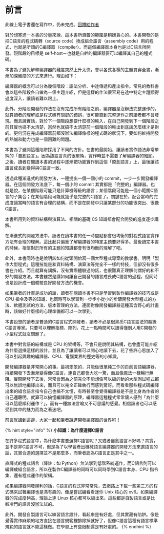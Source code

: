 # 前言

此線上電子書還在寫作中，仍未完成。[回饋給作者](https://goo.gl/forms/DWmgm5fChpJ6IEFI3)

對於想塞進一本書的分量來說，這本書所涵蓋的範圍是稍嫌貪心的。本書開發的是把C語言的程式碼轉（source code）換成組合語言（assembly code）用的程式，也就是所謂的C編譯器（compiler）。而這個編譯器本身也是以C語言所開發。現階段的目標是 self-host－也就是自幹的編譯器要可以編譯其自己的程式碼。

本書為了避免解釋編譯器的難度突然上升太快，會以各式各樣的主題貫穿全書，漸漸加深難度的方式來進行。理由如下：

編譯器的概念可以分為幾個階段：語法分析、中途傳遞和產出指令。常見的教科書會以這些階段各自做為一個主題介紹，但是這樣的作法很容易在途中特定主題顯得過度深入，讓讀者難以跟上。

此外，分階段開發的作法在沒有完成所有階段之前，編譯器是沒辦法完整運作的，就算讀者的理解或是程式碼有關鍵的錯誤，很可能直到完整運作之前讀者都不會發現。而且說實話，對於下一個階段想要什麼樣的輸入，在自己開發到下一個階段之前其實也搞不太清楚，當然也就搞不太清楚前一個階段的輸出到底該怎麼樣才是對的。更何況在完成編譯器前都沒辦法編譯像樣的程式碼的狀況下，要如何維持開發的熱誠和動力也是一個困難的問題。

本書為了避開這種陷阱採用了不同的方針。在書的最開始，讓讀者實作語法非常單純的「自創語言」。因為該語言真的很單純，實作時並不需要了解編譯器的細節。之後，讀者在閱讀本書的過程中逐漸把功能實作到這個「原創語言」上，最後讓該語言成長到變得與C語言一致。

透過此種漸進式的開發方法，一邊提出一個一個小的 commit，一步一步開發編譯器。在這個開發方法底下，每一個小的 commit 其實都是「完整的」編譯器。也就是說，在某個階段可能只是計算機等級的語言；某個階段可能是一個小範圍C語言的子集合；在某個階段可能就幾乎是完整的C語言了。關鍵在於，配合當時的完成度讓當時的語言有合理的結構，而不是在開發中只讓某部分的功能很突出、很像C語言。

本書所用到的資料結構與演算法、相關的基礎 CS 知識都會配合開發的進度逐步講解。

在漸進式的開發方法中，讀者在讀本書的任一時間點都會很均衡的對程式語言實作方法有合理的理解。這比起只偏重了解編譯器的特定主題要好得多。最後讀完本書的時候，相信對於所有的主題的知識都會有很均衡的理解了吧。

此外，本書同時也是說明該如何從頭開始寫一個大型程式專案的教學書。明明「製作大型程式」這種技能是和資料結構、演算法等完全不一樣的特技，但卻沒有很多書在介紹。而且就算有講解，沒有實際體驗過的話，也很難真正理解何謂好的和不好的開發方法。本書雖然是講如何讓自己開發的語言成長成C語言的過程，但同時也是設計成一個體驗良好開發方法的機會。

如果筆者的計畫是成功的話，讀者在閱讀本書不只是學習到製作編譯器的技巧或是 CPU 指令及等的知識，也同時可以學習到一步步小從小的步驟開發大型程式的方法、軟體測試的方法、版本管理的方法，連面對像開發編譯器這種富含野心的計畫時，該做好什麼樣的心理準備都可以一次學到。

本書設想的讀者是普通的C語言程式開發者，讀者不必是很熟悉C語言語法的超級C語言專家。只要可以理解指標、陣列，花上一點時間可以讀得懂別人用C開發的小型程式就沒問題了。

本書中對言語的結構或是 CPU 的架構等，不會只是說明其結構，也會盡可能介紹為什麼選擇這樣的設計。並且為了讓讀者可以開心地讀下去，花了些許心思加入了可以引起興趣的編譯器、CPU、電腦業界的歷史等的小知識。

開發編譯器是非常開心的事。最初笨笨的，只能做很單純工作的自創言語編譯器，持續開發下去漸漸變得像C語言，連自己都會大吃一驚，而且像魔法一樣暢行無阻。實際開發下去後，常常會因為之前完全不能想像可以編的動的大型測試程式都可以無誤地編譯出來，而且可以完全正確執行而感到驚訝。而看看那些程式碼編譯出來的組合語言指令自己也搞不太懂，有時甚至會覺得編譯器是不是比身為作者的自己還聰明。就算可以搞懂編譯器的原理，編譯器這種程式常常讓人感到「為什麼可以這麼順利運作？」，而有一種無法言喻又不可思議的感覺。相信讀者也可以感受到其中的魅力而為之著迷吧。

前言就講到這邊，大家一起和筆者跳進開發編譯器的世界吧！

{% hint style="info" %}
**小知識：為什麼選擇C語言**

在許多程式語言中，為什麼本書要選擇C語言呢？又或者自創語言不好嗎？其實，並不是非C語言不可，但是為了以學習產出機械語言編譯器的開發方法來選語言的話，其實合適的選擇並不是那麼多，而筆者認為C語言正是其中之一。

直譯式的程式語言（譯註：如 Python）無法學到低階系統運作，而C語言則可以編譯成組合語言，所以在製作C編譯器的同時可以同時學到C語言本身、CPU 指令集、還有程式運作的架構。

如果編譯器開發順利的話，C語言的程式非常常見，去網路上下載一些第三方的程式碼來試著編譯也是滿有趣的，像是嘗試編看看迷你 Unix 核心的 xv6。如果編譯器的完成度夠高，理論上連 Linux 核心都可以編出來。這些都是自製語言或是比較冷門的語言沒辦法試的。

此外，開發自製語言可以練習語言設計，看起來是有好處，但其實藏有陷阱。像是覺得實作麻煩的地方直接在語言規範裡排除掉就好了，但像C語言這種有語言標準規範的語言就不能這樣做。在學習上有些限制還是有好處的。
{% endhint %}



